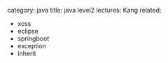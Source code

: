 category: java
title: java level2
lectures: Kang
related:
- xcss
- eclipse
- springboot
- exception
- inherit
